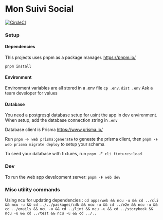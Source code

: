 # Mon Suivi Social

[![CircleCI](https://dl.circleci.com/status-badge/img/gh/inclusion-numerique/mon-suivi-social/tree/main.svg?style=svg)](https://dl.circleci.com/status-badge/redirect/gh/inclusion-numerique/mon-espace-collectivite/tree/main)


### Setup

#### Dependencies
This projects uses pnpm as a package manager.
https://pnpm.io/

`pnpm install`

#### Environment

Environment variables are all stored in a .env file
`cp .env.dist .env`
Ask a team developer for values

#### Database

You need a postgresql database setup for usint the app in dev environment.
When setup, add the database connection string in `.env`

Database client is Prisma https://www.prisma.io/ 

Run `pnpm -F web prisma:generate` to geneate the prisma client, then `pnpm -F web prisma migrate deploy` to setup your schema.

To seed your database with fixtures, run `pnpm -F cli fixtures:load`


### Dev

To run the web app development server: 
`pnpm -F web dev`


### Misc utility commands

Using ncu for updating dependencies : 
`cd apps/web && ncu -u && cd ../cli && ncu -u && cd ../../packages/cdk && ncu -u && cd ../e2e && ncu -u && cd ../emails && ncu -u && cd ../lint && ncu -u && cd ../storybook && ncu -u && cd ../test && ncu -u && cd ../..`
